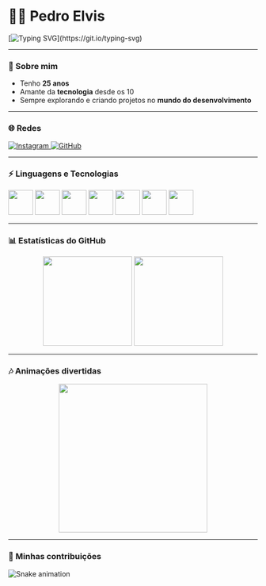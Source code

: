 # 👨‍💻 Pedro Elvis

[![Typing SVG](https://readme-typing-svg.herokuapp.com?color=%2336BCF7&size=28&center=true&vCenter=true&width=600&lines=🚀+Entusiasta+de+Programação;💻+Apaixonado+por+Tecnologia;🔥+Sempre+aprendendo+novas+coisas!)](https://git.io/typing-svg)

---

### 👋 Sobre mim
- Tenho **25 anos**
- Amante da **tecnologia** desde os 10
- Sempre explorando e criando projetos no **mundo do desenvolvimento**

---

### 🌐 Redes
<p align="left">
  <a href="https://www.instagram.com/pdr0vi" target="_blank">
    <img alt="Instagram" title="Me siga no Instagram"
      src="https://img.shields.io/badge/Instagram-E4405F?style=for-the-badge&logo=instagram&logoColor=white"/>
  </a>
  <a href="https://github.com/elvisqt?tab=followers" target="_blank">
    <img alt="GitHub" title="Me siga no GitHub"
      src="https://custom-icon-badges.demolab.com/github/followers/elvisqt?color=236ad3&labelColor=1155ba&style=for-the-badge&logo=github&label=Seguidores&logoColor=white"/>
  </a>
</p>

---

### ⚡ Linguagens e Tecnologias
<p align="left">
  <img src="https://cdn.jsdelivr.net/gh/devicons/devicon@latest/icons/html5/html5-original.svg" width="50"/>
  <img src="https://cdn.jsdelivr.net/gh/devicons/devicon@latest/icons/css3/css3-original.svg" width="50"/>
  <img src="https://cdn.jsdelivr.net/gh/devicons/devicon@latest/icons/javascript/javascript-original.svg" width="50"/>
  <img src="https://cdn.jsdelivr.net/gh/devicons/devicon@latest/icons/nodejs/nodejs-original.svg" width="50"/>
  <img src="https://cdn.jsdelivr.net/gh/devicons/devicon@latest/icons/php/php-original.svg" width="50"/>
  <img src="https://cdn.jsdelivr.net/gh/devicons/devicon@latest/icons/mysql/mysql-original-wordmark.svg" width="50"/>
  <img src="https://cdn.jsdelivr.net/gh/devicons/devicon@latest/icons/cplusplus/cplusplus-original.svg" width="50"/>
</p>

---

### 📊 Estatísticas do GitHub
<p align="center">
  <img height="180em"
    src="https://github-readme-stats.vercel.app/api?username=elvisqt&show_icons=true&theme=tokyonight&include_all_commits=true&locale=pt-br"/>
  <img height="180em"
    src="https://github-readme-stats.vercel.app/api/top-langs/?username=elvisqt&theme=tokyonight&layout=compact&custom_title=Tecnologias&langs_count=6"/>
</p>

---

### 🎶 Animações divertidas
<p align="center">
  <img src="https://media.giphy.com/media/SWoSkN6DxTszqIKEqv/giphy.gif" width="300"/>
</p>

---

### 🐍 Minhas contribuições
![Snake animation](https://github.com/elvisqt/elvisqt/blob/output/github-contribution-grid-snake.svg)